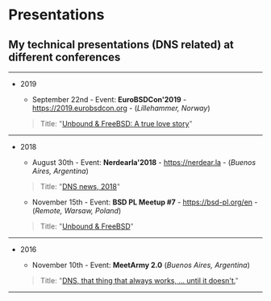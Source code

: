 # Presentations
## My technical presentations (DNS related) at different conferences

---
* 2019

  - September 22nd - Event: **EuroBSDCon'2019** - https://2019.eurobsdcon.org - (*Lillehammer, Norway*)

  > Title: "[Unbound & FreeBSD: A true love story](https://github.com/pcarboni/Presentations/blob/master/DNS/eurobsdcon_2019/README.md)"

---
* 2018

  - August 30th - Event: **Nerdearla'2018** - https://nerdear.la - (*Buenos Aires, Argentina*)

  > Title: "[DNS news, 2018](https://github.com/pcarboni/Presentations/blob/master/DNS/nerdear_la_2018/README.md)"

  - November 15th - Event: **BSD PL Meetup #7** - https://bsd-pl.org/en - (*Remote, Warsaw, Poland*)

  > Title: "[Unbound & FreeBSD](https://github.com/pcarboni/Presentations/blob/master/DNS/bsd_pl_meetup_Nov15th_2018/README.md)"

---
* 2016

  - November 10th - Event: **MeetArmy 2.0** (*Buenos Aires, Argentina*)

  > Title: "[DNS, that thing that always works, ... until it doesn't.](https://github.com/pcarboni/Presentations/blob/master/DNS/meet_army_2_0/README.md)"

---
